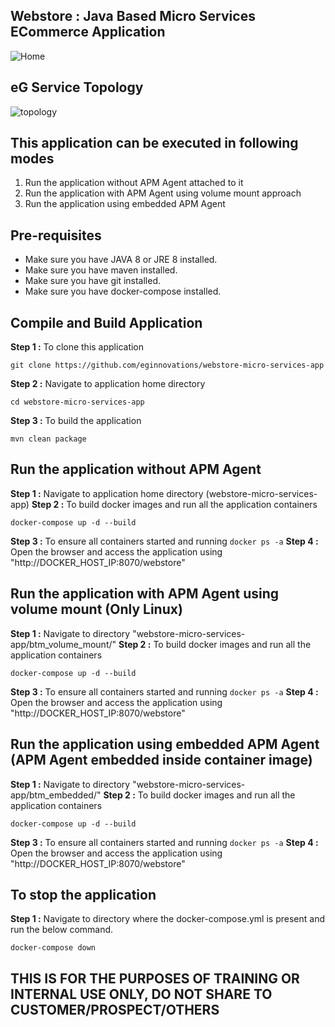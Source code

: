 
## Webstore : Java Based Micro Services ECommerce Application

![Home](https://github.com/eginnovations/webstore-micro-services-app/raw/master/docs/images/webstore-home-page.png)

## eG Service Topology 
![topology](https://github.com/eginnovations/webstore-micro-services-app/raw/master/docs/images/webstore-eg-topology.png)

## This application can be executed in following modes

1.  Run the application without APM Agent attached to it
2.  Run the application with APM Agent using volume mount approach
3.  Run the application using embedded APM Agent

## Pre-requisites

-   Make sure you have JAVA 8 or JRE 8 installed.
-   Make sure you have maven installed.
-   Make sure you have git installed.
-   Make sure you have docker-compose installed.

## Compile and Build Application

**Step 1 :** To clone this application

```
git clone https://github.com/eginnovations/webstore-micro-services-app
```

**Step 2 :** Navigate to application home directory

```
cd webstore-micro-services-app
```

**Step 3 :** To build the application

```
mvn clean package
```

## Run the application without APM Agent

**Step 1 :** Navigate to application home directory (webstore-micro-services-app) **Step 2 :** To build docker images and run all the application containers
```
docker-compose up -d --build
```

**Step 3 :** To ensure all containers started and running `docker ps -a` **Step 4 :** Open the browser and access the application using "http://DOCKER_HOST_IP:8070/webstore"

## Run the application with APM Agent using volume mount (Only Linux)

**Step 1 :** Navigate to directory "webstore-micro-services-app/btm_volume_mount/" **Step 2 :** To build docker images and run all the application containers

```
docker-compose up -d --build
```

**Step 3 :** To ensure all containers started and running `docker ps -a` **Step 4 :** Open the browser and access the application using "http://DOCKER_HOST_IP:8070/webstore"

## Run the application using embedded APM Agent (APM Agent embedded inside container image)

**Step 1 :** Navigate to directory "webstore-micro-services-app/btm_embedded/" **Step 2 :** To build docker images and run all the application containers

```
docker-compose up -d --build
```

**Step 3 :** To ensure all containers started and running `docker ps -a` **Step 4 :** Open the browser and access the application using "http://DOCKER\_HOST\_IP:8070/webstore"

## To stop the application

**Step 1 :** Navigate to directory where the docker-compose.yml is present and run the below command.

```
docker-compose down
```

## THIS IS FOR THE PURPOSES OF TRAINING OR INTERNAL USE ONLY, DO NOT SHARE TO CUSTOMER/PROSPECT/OTHERS
